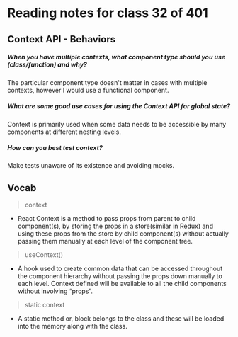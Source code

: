 # Reading notes for class 32 of 401

## Context API - Behaviors

##### When you have multiple contexts, what component type should you use (class/function) and why?
The particular component type doesn't matter in cases with multiple contexts, however I would use a functional component.

##### What are some good use cases for using the Context API for global state?
Context is primarily used when some data needs to be accessible by many components at different nesting levels.

##### How can you best test context?
Make tests unaware of its existence and avoiding mocks.

## Vocab

> context
* React Context is a method to pass props from parent to child component(s), by storing the props in a store(similar in Redux) and using these props from the store by child component(s) without actually passing them manually at each level of the component tree.

> useContext()
* A hook used to create common data that can be accessed throughout the component hierarchy without passing the props down manually to each level. Context defined will be available to all the child components without involving “props”.

> static context
* A static method or, block belongs to the class and these will be loaded into the memory along with the class.
